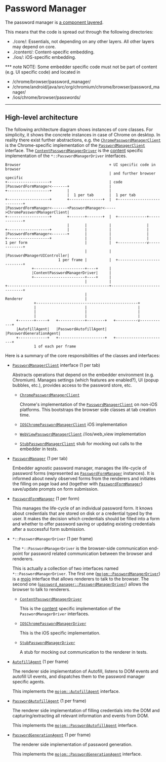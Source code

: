 # Password Manager

The password manager is [a component layered](https://sites.google.com/a/chromium.org/dev/developers/design-documents/layered-components-design).

This means that the code is spread out through the following directories:
- ./core/: Essentials, not depending on any other layers. All other layers may
  depend on core.
- ./content/: Content-specific embedding.
- ./ios/: iOS-specific embedding.

*** note
NOTE: Some embedder specific code must not be part of content (e.g. UI specific
code) and located in
- /chrome/browser/password_manager/
- /chrome/android/java/src/org/chromium/chrome/browser/password_manager/
- /ios/chrome/browser/passwords/
***

## High-level architecture

The following architecture diagram shows instances of core classes. For
simplicity, it shows the concrete instances in case of Chrome on desktop. In
reality there exist further abstractions, e.g. the
[`ChromePasswordManagerClient`] is the Chrome-specific implementation of the
[`PasswordManagerClient`] interface. The [`ContentPasswordManagerDriver`] is the
[content](https://www.chromium.org/developers/content-module) specific
implementation of the `*::PasswordManagerDriver` interfaces.


```
Browser                                        + UI specific code in browser
                                               | and further browser specific
+-------------------+                          | code
|PasswordFormManager<-------+                  |
+-------------------+       |                  |
                            |  1 per tab       |  1 per tab
+-------------------+       +---------------+  |  +---------------------------+
|PasswordFormManager<-------+PasswordManager<----->ChromePasswordManagerClient|
+-------------------+       +-------+-------+  |  +-------------+-------------+
                            |       |          |                |
+-------------------+       |       |          |                |
|PasswordFormManager<-------+       |          |                |
+-------------------+               |          |                |
1 per form                          |          |  +-------------v-------------+
                                    |          |  |PasswordManagerUIController|
                        1 per frame |          |  +---------------------------+
            +-----------------------+----+     |
            |ContentPasswordManagerDriver|     |
            +-----------------------+----+     |
                                    |          |
+----------------------------------------------+------------------------------+
                                    |
Renderer                            |
             +----------------------------------------------+
             |                      |                       |
             |                      |                       |
             |                      |                       |
     +-------+-----+   +------------+--------+   +----------v------------+
     |AutofillAgent|   |PasswordAutofillAgent|   |PasswordGenerationAgent|
     +-------------+   +---------------------+   +-----------------------+
             1 of each per frame
```

Here is a summary of the core responsibilities of the classes and interfaces:

* [`PasswordManagerClient`] interface (1 per tab)

  Abstracts operations that depend on the embedder environment (e.g. Chromium).
  Manages settings (which features are enabled?), UI (popup bubbles, etc.),
  provides access to the password store, etc.

  * [`ChromePasswordManagerClient`]

    Chrome's implementation of the [`PasswordManagerClient`] on non-iOS
    platforms. This bootstraps the browser side classes at tab creation time.

  * [`IOSChromePasswordManagerClient`] iOS implementation

  * [`WebViewPasswordManagerClient`] //ios/web_view implementation

  * [`StubPasswordManagerClient`] stub for mocking out calls to the embedder
    in tests.

* [`PasswordManager`] (1 per tab)

  Embedder agnostic password manager, manages the life-cycle of password forms
  (represented as [`PasswordFormManager`] instances). It is informed about newly
  observed forms from the renderers and initiates the filling on page load and
  (together with [`PasswordFormManager`]) save/update prompts on form
  submission.

* [`PasswordFormManager`] (1 per form)

  This manages the life-cycle of an individual password form. It knows about
  credentials that are stored on disk or a credential typed by the user. It
  makes the decision which credentials should be filled into a form and whether
  to offer password saving or updating existing credentials after a successful
  form submission.

* `*::PasswordManagerDriver` (1 per frame)

  The `*::PasswordManagerDriver` is the browser-side communication end-point for
  password related communication between the browser and renderers.

  This is actually a collection of two interfaces named
  `*::PasswordManagerDriver`. The first one ([`mojom::PasswordManagerDriver`])
  is a [mojo](https://chromium.googlesource.com/chromium/src/+/main/mojo/)
  interface that allows renderers to talk to the browser. The second one
  ([`password_manager::PasswordManagerDriver`]) allows the browser to talk to
  renderers.

  * [`ContentPasswordManagerDriver`]

    This is the [content](https://www.chromium.org/developers/content-module)
    specific implementation of the `PasswordManagerDriver` interfaces.

  * [`IOSChromePasswordManagerDriver`]

    This is the iOS specific implementation.

  * [`StubPasswordManagerDriver`]

    A stub for mocking out communication to the renderer in tests.

* [`AutofillAgent`] (1 per frame)

  The renderer side implementation of Autofill, listens to DOM events and
  autofill UI events, and dispatches them to the password manager specific
  agents.

  This implements the [`mojom::AutofillAgent`] interface.

* [`PasswordAutofillAgent`] (1 per frame)

  The renderer side implementation of filling credentials into the DOM and
  capturing/extracting all relevant information and events from DOM.

  This implements the [`mojom::PasswordAutofillAgent`] interface.

* [`PasswordGenerationAgent`] (1 per frame)

  The renderer side implementation of password generation.

  This implements the [`mojom::PasswordGenerationAgent`] interface.

[`AutofillAgent`]: https://cs.chromium.org/search?q=file:/autofill_agent.h$
[`ChromePasswordManagerClient`]: https://cs.chromium.org/search?q=file:/chrome_password_manager_client.h$
[`ContentPasswordManagerDriver`]: https://cs.chromium.org/search?q=file:/content_password_manager_driver.h$
[`IOSChromePasswordManagerClient`]: https://cs.chromium.org/search?q=file:/ios_chrome_password_manager_client.h$
[`IOSChromePasswordManagerDriver`]: https://cs.chromium.org/search?q=file:/ios_chrome_password_manager_driver.h$
[`mojom::AutofillAgent`]: https://cs.chromium.org/search?q=file:autofill_agent.mojom+"interface+AutofillAgent"
[`mojom::PasswordAutofillAgent`]: https://cs.chromium.org/search?q=file:autofill_agent.mojom+"interface+PasswordAutofillAgent"
[`mojom::PasswordGenerationAgent`]: https://cs.chromium.org/search?q=file:autofill_agent.mojom+"interface+PasswordGenerationAgent"
[`mojom::PasswordManagerDriver`]: https://cs.chromium.org/search?q=file:autofill_driver.mojom+"interface+PasswordManagerDriver"
[`PasswordFormManager`]: https://cs.chromium.org/search?q=file:/password_form_manager.h$
[`password_manager::PasswordManagerDriver`]: https://cs.chromium.org/search?q=file:/password_manager_driver.h$
[`password_manager::PasswordManagerDriver`]: https://cs.chromium.org/search?q=file:/password_manager_driver.h$
[`PasswordAutofillAgent`]: https://cs.chromium.org/search?q=file:/password_autofill_agent.h$
[`PasswordFormManager`]: https://cs.chromium.org/search?q=file:/password_form_manager.h$
[`PasswordGenerationAgent`]: https://cs.chromium.org/search?q=file:/password_generation_agent.h$
[`PasswordManager`]: https://cs.chromium.org/search?q=file:/password_manager.h$
[`PasswordManagerClient`]: https://cs.chromium.org/search?q=file:/password_manager_client.h$
[`StubPasswordManagerClient`]: https://cs.chromium.org/search?q=file:/stub_password_manager_client.h$
[`StubPasswordManagerDriver`]: https://cs.chromium.org/search?q=file:/stub_password_manager_driver.h$
[`WebViewPasswordManagerClient`]: https://cs.chromium.org/search?q=file:/web_view_password_manager_client.h$
